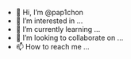 - 👋 Hi, I’m @pap1chon
- 👀 I’m interested in ...
- 🌱 I’m currently learning ...
- 💞️ I’m looking to collaborate on ...
- 📫 How to reach me ...

<!---
pap1chon/pap1chon is a ✨ special ✨ repository because its `README.md` (this file) appears on your GitHub profile.
You can click the Preview link to take a look at your changes.
--->
